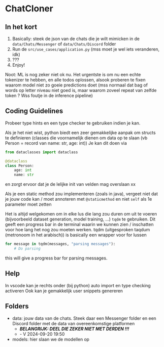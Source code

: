 # ChatCloner

## In het kort
1. Basically: steek de json van de chats die je wilt mimicken in de `data/Chats/Messenger` of `data/Chats/Discord` folder
2. Run de `src/use_cases/application.py` (mss moet je wel iets veranderen, idk)
3. ???
4. Enjoy!

Noot: ML is nog zeker niet ok nu. Het urgentste is om nu een echte tokenizer te hebben, en alle todos oplossen, alsook proberen te fixen waarom model niet zo goeie predictions doet (mss normaal dat bag of words op letter niveau niet goed is, maar waarom zoveel repeat van zelfde token ? Wss foutje in de inference pipeline)

## Coding Guidelines
Probeer type hints en een type checker te gebruiken indien je kan.

Als je het niet wist, python biedt een zeer gemakkelijke aanpak om structs te definieren (classes die voornamelijk dienen om data op te slaan (vb Person = record van name: str, age: int))
Je kan dit doen via

```python
from dataclasses import dataclass

@dataclass
class Person:
    age: int
    name: str
```
en zorgt ervoor dat je de lelijke init van velden mag overslaan xx

Als je een static method zou implementeren (zoals in java), vergeet niet dat je jouw code kan / moet annoteren met `@staticmethod` en niet `self` als 1e parameter moet zetten

Het is altijd welgekomen om in elke lus die lang zou duren om uit te voeren (bijvoorbeeld dataset generation, model training, ...) `tqdm` te gebruiken. 
Dit geeft een progress bar in de terminal waarin we kunnen zien / inschatten voor hoe lang het nog zou moeten werken.
tqdm (uitgesproken taqdum (metronoom in het arabisch)) is basically een wrapper voor for lussen

```python
for message in tqdm(messages, "parsing messages"):
    # Do parsing
```
this will give a progress bar for parsing messages.

## Help
In vscode kan je rechts onder (bij python) auto import en type checking activeren
Ook kan je gemakkelijk user snippets genereren

## Folders
- data: jouw data van de chats. Steek daar een Messenger folder en een Discord folder met de data van overeenkomstige platformen
  - ***BELANGRIJK: DEEL DIE ZEKER NIET MET DERDEN !!!***
  - \- V 2024-09-20 19:50
- models: hier slaan we de modellen op